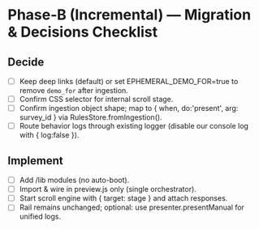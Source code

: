 # Phase‑B (Incremental) — Migration & Decisions Checklist

## Decide
- [ ] Keep deep links (default) or set EPHEMERAL_DEMO_FOR=true to remove `demo_for` after ingestion.
- [ ] Confirm CSS selector for internal scroll stage.
- [ ] Confirm ingestion object shape; map to { when, do:'present', arg: survey_id } via RulesStore.fromIngestion().
- [ ] Route behavior logs through existing logger (disable our console log with { log:false }).

## Implement
- [ ] Add /lib modules (no auto-boot).
- [ ] Import & wire in preview.js only (single orchestrator).
- [ ] Start scroll engine with { target: stage } and attach responses.
- [ ] Rail remains unchanged; optional: use presenter.presentManual for unified logs.
